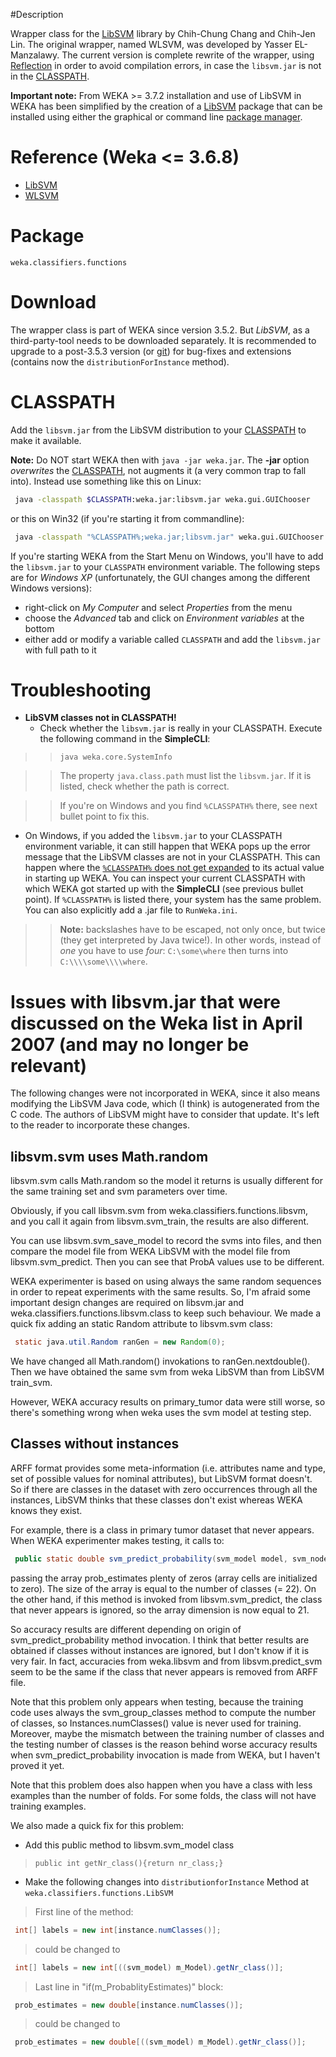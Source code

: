 
#Description

Wrapper class for the [LibSVM](http://www.csie.ntu.edu.tw/~cjlin/libsvm/) library by Chih-Chung Chang and Chih-Jen Lin. The original wrapper, named WLSVM, was developed by Yasser EL-Manzalawy. The current version is complete rewrite of the wrapper, using [Reflection](http://java.sun.com/docs/books/tutorial/reflect/) in order to avoid compilation errors, in case the `libsvm.jar` is not in the [CLASSPATH](classpath.md).

**Important note:**
From WEKA >= 3.7.2 installation and use of LibSVM in WEKA has been simplified by the creation of a [LibSVM](https://weka.sourceforge.io/doc.packages/LibSVM/weka/classifiers/functions/LibSVM.html) package that can be installed using either the graphical or command line [package manager](packages/manager.md).

# **Reference (Weka <=** **3.6.8)** 
* [LibSVM](http://www.csie.ntu.edu.tw/~cjlin/libsvm/)
* [WLSVM](https://perun.pmf.uns.ac.rs/radovanovic/dmsem/cd/install/LIBSVM/WLSVM/wlsvm.htm)

# Package 
`weka.classifiers.functions`

# Download 
The wrapper class is part of WEKA since version 3.5.2. But *LibSVM*, as a third-party-tool needs to be downloaded separately. It is recommended to upgrade to a post-3.5.3 version (or [git](git.md)) for bug-fixes and extensions (contains now the `distributionForInstance` method).

# CLASSPATH 
Add the `libsvm.jar` from the LibSVM distribution to your [CLASSPATH](classpath.md) to make it available.

**Note:** Do NOT start WEKA then with `java -jar weka.jar`. The **-jar** option *overwrites* the [CLASSPATH](classpath.md), not augments it (a very common trap to fall into). Instead use something like this on Linux:

```bash
 java -classpath $CLASSPATH:weka.jar:libsvm.jar weka.gui.GUIChooser
```
or this on Win32 (if you're starting it from commandline):

```bash
 java -classpath "%CLASSPATH%;weka.jar;libsvm.jar" weka.gui.GUIChooser
```

If you're starting WEKA from the Start Menu on Windows, you'll have to add the `libsvm.jar` to your `CLASSPATH` environment variable. The following steps are for *Windows XP* (unfortunately, the GUI changes among the different Windows versions):

* right-click on *My Computer* and select *Properties* from the menu
* choose the *Advanced* tab and click on *Environment variables* at the bottom
* either add or modify a variable called `CLASSPATH` and add the `libsvm.jar` with full path to it

# Troubleshooting 
* **LibSVM classes not in CLASSPATH!**
	* Check whether the `libsvm.jar` is really in your CLASSPATH. Execute the following command in the **SimpleCLI**:

>> `java weka.core.SystemInfo`

>> The property `java.class.path` must list the `libsvm.jar`. If it is listed, check whether the path is correct.

>> If you're on Windows and you find `%CLASSPATH%` there, see next bullet point to fix this.

* On Windows, if you added the `libsvm.jar` to your CLASSPATH environment variable, it can still happen that WEKA pops up the error message that the LibSVM classes are not in your CLASSPATH. This can happen where the [`%CLASSPATH%` does not get expanded](http://support.microsoft.com/kb/329308) to its actual value in starting up WEKA. You can inspect your current CLASSPATH with which WEKA got started up with the **SimpleCLI** (see previous bullet point). If `%CLASSPATH%` is listed there, your system has the same problem. You can also explicitly add a .jar file to `RunWeka.ini`.
>> **Note:** backslashes have to be escaped, not only once, but twice (they get interpreted by Java twice!). In other words, instead of *one* you have to use *four*: 
`C:\some\where` then turns into `C:\\\\some\\\\where`.

# Issues with libsvm.jar that were discussed on the Weka list in April 2007 (and may no longer be relevant)

The following changes were not incorporated in WEKA, since it also means modifying the LibSVM Java code, which (I think) is autogenerated from the C code. The authors of LibSVM might have to consider that update. It's left to the reader to incorporate these changes.

## libsvm.svm uses Math.random
libsvm.svm calls Math.random so the model it returns is usually different for the same training set and svm parameters over time.

Obviously, if you call libsvm.svm from weka.classifiers.functions.libsvm, and you call it again from libsvm.svm_train, the results are also different.

You can use libsvm.svm_save_model to record the svms into files, and then compare the model file from WEKA LibSVM with the model file from libsvm.svm_predict. Then you can see that ProbA values use to be different.

WEKA experimenter is based on using always the same random sequences in order to repeat experiments with the same results. So, I'm afraid some important design changes are required on libsvm.jar and weka.classifiers.functions.libsvm.class to keep such behaviour. We made a quick fix adding an static Random attribute to libsvm.svm class:

```java
 static java.util.Random ranGen = new Random(0);
```
We have changed all Math.random() invokations to ranGen.nextdouble(). Then we have obtained the same svm from weka LibSVM than from LibSVM train_svm.

However, WEKA accuracy results on primary_tumor data were still worse, so there's something wrong when weka uses the svm model at testing step.

## Classes without instances
ARFF format provides some meta-information (i.e. attributes name and type, set of possible values for nominal attributes), but LibSVM format doesn't. So if there are classes in the dataset with zero occurrences through all the instances, LibSVM thinks that these classes don't exist whereas WEKA knows they exist.

For example, there is a class in primary tumor dataset that never appears. When WEKA experimenter makes testing, it calls to:

```java
 public static double svm_predict_probability(svm_model model, svm_node[] x, double[] prob_estimates)
```
passing the array prob_estimates plenty of zeros (array cells are initialized to zero). The size of the array is equal to the number of classes (= 22). On the other hand, if this method is invoked from libsvm.svm_predict, the class that never appears is ignored, so the array dimension is now equal to 21.

So accuracy results are different depending on origin of svm_predict_probability method invocation. I think that better results are obtained if classes without instances are ignored, but I don't know if it is very fair. In fact, accuracies from weka.libsvm and from libsvm.predict_svm seem to be the same if the class that never appears is removed from ARFF file.

Note that this problem only appears when testing, because the training code uses always the svm_group_classes method to compute the number of classes, so Instances.numClasses() value is never used for training. Moreover, maybe the mismatch between the training number of classes and the testing number of classes is the reason behind worse accuracy results when svm_predict_probability invocation is made from WEKA, but I haven't proved it yet.

Note that this problem does also happen when you have a class with less examples than the number of folds. For some folds, the class will not have training examples.

We also made a quick fix for this problem:

* Add this public method to libsvm.svm_model class
> `public int getNr_class(){return nr_class;}`
* Make the following changes into `distributionforInstance` Method at `weka.classifiers.functions.LibSVM`
> First line of the method:

```java
 int[] labels = new int[instance.numClasses()];
```
> could be changed to
```java
 int[] labels = new int[((svm_model) m_Model).getNr_class()];
```
> Last line in "if(m_ProbablityEstimates)" block:

```java
 prob_estimates = new double[instance.numClasses()];
```
> could be changed to
```java
 prob_estimates = new double[((svm_model) m_Model).getNr_class()];
```